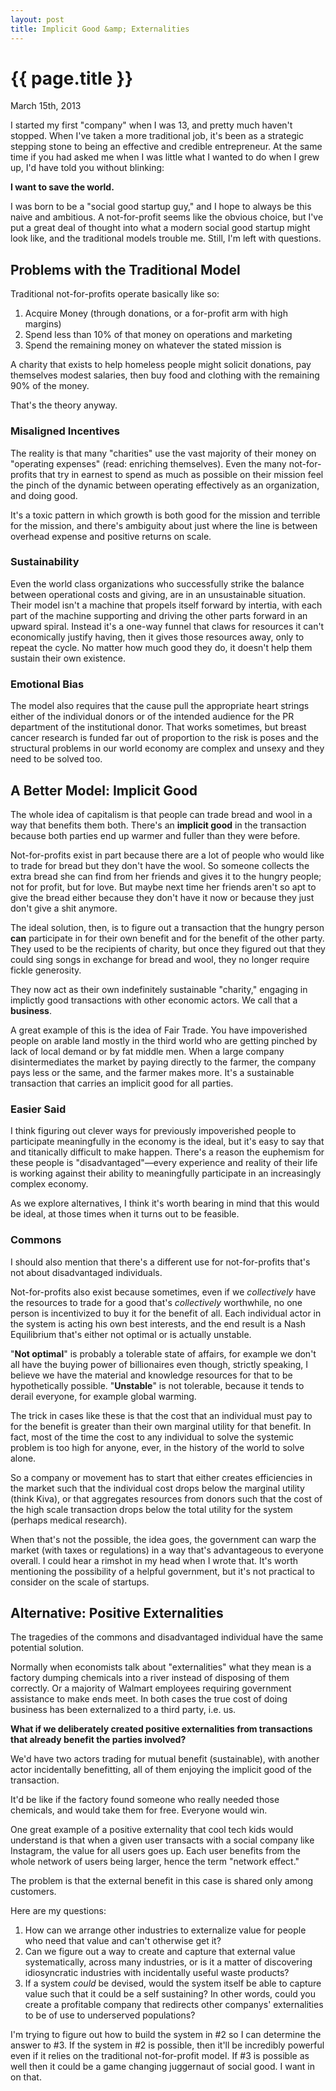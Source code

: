 ```yaml
---
layout: post
title: Implicit Good &amp; Externalities
---
```


{{ page.title }}
================

<p class="meta">March 15th, 2013</p>

I started my first "company" when I was 13, and pretty much haven't stopped. When I've taken a more traditional job,
it's been as a strategic stepping stone to being an effective and credible entrepreneur. At the same time if you had
asked me when I was little what I wanted to do when I grew up, I'd have told you without blinking:

**I want to save the world.**

I was born to be a "social good startup guy," and I hope to always be this naive and ambitious. A not-for-profit seems
like the obvious choice, but I've put a great deal of thought into what a modern social good startup might look like,
and the traditional models trouble me. Still, I'm left with questions.

## Problems with the Traditional Model

Traditional not-for-profits operate basically like so:

1. Acquire Money (through donations, or a for-profit arm with high margins)
2. Spend less than 10% of that money on operations and marketing
3. Spend the remaining money on whatever the stated mission is

A charity that exists to help homeless people might solicit donations, pay themselves modest salaries, then buy food
and clothing with the remaining 90% of the money.

That's the theory anyway.

### Misaligned Incentives

The reality is that many "charities" use the vast majority of their money on "operating
expenses" (read: enriching themselves). Even the many not-for-profits that try in earnest to spend as much as possible
on their mission feel the pinch of the dynamic between operating effectively as an organization, and doing good.

It's a toxic pattern in which growth is both good for the mission and terrible for the mission, and there's
ambiguity about just where the line is between overhead expense and positive returns on scale.

### Sustainability

Even the world class organizations who successfully strike the balance between operational costs and giving, are in an
unsustainable situation. Their model isn't a machine that propels itself forward by intertia, with each part of the
machine supporting and driving the other parts forward in an upward spiral. Instead it's a one-way funnel that claws for
resources it can't economically justify having, then it gives those resources away, only to repeat the cycle. No matter
how much good they do, it doesn't help them sustain their own existence.

### Emotional Bias

The model also requires that the cause pull the appropriate heart strings either of the individual donors or of the
intended audience for the PR department of the institutional donor. That works sometimes, but breast cancer research is
funded far out of proportion to the risk is poses and the structural problems in our world economy are complex and
unsexy and they need to be solved too.

## A Better Model: Implicit Good

The whole idea of capitalism is that people can trade bread and wool in a way that benefits them both. There's an
**implicit good** in the transaction because both parties end up warmer and fuller than they were before.

Not-for-profits exist in part because there are a lot of people who would like to trade for bread but they don't have
the wool. So someone collects the extra bread she can find from her friends and gives it to the hungry people; not for
profit, but for love. But maybe next time her friends aren't so apt to give the bread either because they don't have it
now or because they just don't give a shit anymore.

The ideal solution, then, is to figure out a transaction that the hungry person **can** participate in for their own
benefit and for the benefit of the other party. They used to be the recipients of charity, but once they figured out
that they could sing songs in exchange for bread and wool, they no longer require fickle generosity.

They now act as their own indefinitely sustainable "charity," engaging in implictly good transactions with other
economic actors. We call that a **business**.

A great example of this is the idea of Fair Trade. You have impoverished people on arable land mostly in the third
world who are getting pinched by lack of local demand or by fat middle men. When a large company disintermediates the
market by paying directly to the farmer, the company pays less or the same, and the farmer makes more. It's a
sustainable transaction that carries an implicit good for all parties.

### Easier Said

I think figuring out clever ways for previously impoverished people to participate meaningfully in the economy is the
ideal, but it's easy to say that and titanically difficult to make happen. There's a reason the euphemism for these
people is "disadvantaged"&mdash;every experience and reality of their life is working against their ability to
meaningfully participate in an increasingly complex economy.

As we explore alternatives, I think it's worth bearing in mind that this would be ideal, at those times when it turns
out to be feasible.

### Commons

I should also mention that there's a different use for not-for-profits that's not about disadvantaged individuals.

Not-for-profits also exist because sometimes, even if we *collectively* have the resources to trade for a good that's
*collectively* worthwhile, no one person is incentivized to buy it for the benefit of all. Each individual actor in the
system is acting his own best interests, and the end result is a Nash Equilibrium that's either not optimal or is
actually unstable.

"**Not optimal**" is probably a tolerable state of affairs, for example we don't all have the buying power of
billionaires even though, strictly speaking, I believe we have the material and knowledge resources for that to be
hypothetically possible. "**Unstable**" is not tolerable, because it tends to derail everyone, for example global
warming.

The trick in cases like these is that the cost that an individual must pay to for the benefit is greater than their own
marginal utility for that benefit. In fact, most of the time the cost to any individual to solve the systemic problem is
too high for anyone, ever, in the history of the world to solve alone.

So a company or movement has to start that either creates efficiencies in the market such that the individual cost drops
below the marginal utility (think Kiva), or that aggregates resources from donors such that the cost of the high scale
transaction drops below the total utility for the system (perhaps medical research).

When that's not the possible, the idea goes, the government can warp the market (with taxes or regulations) in a way
that's advantageous to everyone overall. I could hear a rimshot in my head when I wrote that. It's worth mentioning the
possibility of a helpful government, but it's not practical to consider on the scale of startups.

## Alternative: Positive Externalities

The tragedies of the commons and disadvantaged individual have the same potential solution.

Normally when economists talk about "externalities" what they mean is a factory dumping chemicals into a river instead
of disposing of them correctly. Or a majority of Walmart employees requiring government assistance to make ends meet. In
both cases the true cost of doing business has been externalized to a third party, i.e. us.

**What if we deliberately created positive externalities from transactions that already benefit the parties involved?**

We'd have two actors trading for mutual benefit (sustainable), with another actor incidentally benefitting, all of them
enjoying the implicit good of the transaction.

It'd be like if the factory found someone who really needed those chemicals, and would take them for free. Everyone
would win.

One great example of a positive externality that cool tech kids would understand is that when a given user transacts
with a social company like Instagram, the value for all users goes up. Each user benefits from the whole network of
users being larger, hence the term "network effect."

The problem is that the external benefit in this case is shared only among customers.

Here are my questions:

1. How can we arrange other industries to externalize value for people who need that value and can't otherwise get it?
2. Can we figure out a way to create and capture that external value systematically, across many industries, or is
   it a matter of discovering idiosyncratic industries with incidentally useful waste products?
3. If a system *could* be devised, would the system itself be able to capture value such that it could be a self
   sustaining? In other words, could you create a profitable company that redirects other companys' externalities to be
   of use to underserved populations?

I'm trying to figure out how to build the system in #2 so I can determine the answer to #3. If the system in #2 is
possible, then it'll be incredibly powerful even if it relies on the traditional not-for-profit model. If #3 is possible
as well then it could be a game changing juggernaut of social good. I want in on that.